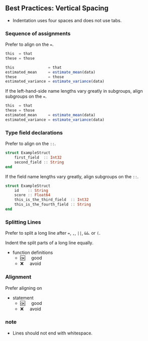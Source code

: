 ## Best Practices:  Vertical Spacing
     
- Indentation uses four spaces and does not use tabs.

### Sequence of assignments

Prefer to align on the `=`.

```julia
this  = that
these = those
```
```julia
this               = that
estimated_mean     = estimate_mean(data)
these              = those
estimated_variance = estimate_variance(data)
```
If the left-hand-side name lengths vary greatly in subgroups, align subgroups on the `=`.
```julia
this  = that
these = those
estimated_mean     = estimate_mean(data)
estimated_variance = estimate_variance(data)
```

### Type field declarations

Prefer to align on the `::`.

```julia
struct ExampleStruct    
    first_field  :: Int32    
    second_field :: String    
end    
```
If the field name lengths vary greatly, align subgroups on the `::`.
```julia
struct ExampleStruct    
    id    :: String    
    score :: Float64    
    this_is_the_third_field  :: Int32    
    this_is_the_fourth_field :: String    
end    
```
### Splitting Lines

Prefer to split a long line after `=`, `,`, `||`, `&&`. or `(`.

Indent the split parts of a long line equally.

- function definitions
  - :ok:&nbsp;&nbsp;&nbsp;&nbsp; good
  - :x:&nbsp;&nbsp;&nbsp;&nbsp;  avoid

### Alignment

Prefer aligning on

- statement
  - :ok:&nbsp;&nbsp;&nbsp;&nbsp; good
  - :x:&nbsp;&nbsp;&nbsp;&nbsp;  avoid
  
### note

- Lines should not end with whitespace.

